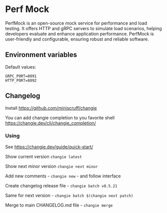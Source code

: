 # Perf Mock

PerfMock is an open-source mock service for performance and load testing. It offers HTTP and gRPC servers to simulate
load scenarios, helping developers evaluate and enhance application performance. PerfMock is user-friendly and
configurable, ensuring robust and reliable software.

## Environment variables

Default values:
```shell
GRPC_PORT=8091
HTTP_PORT=8092
```


## Changelog

Install https://github.com/miniscruff/changie

You can add changie completion to you favorite shell https://changie.dev/cli/changie_completion/

### Using

See https://changie.dev/guide/quick-start/

Show current version `changie latest`

Show next minor version `changie next minor`

Add new comments - `changie new` - and follow interface

Create changelog release file - `changie batch v0.5.21`

Same for next version - `changie batch $(changie next patch)`

Merge to main CHANGELOG.md file - `changie merge`